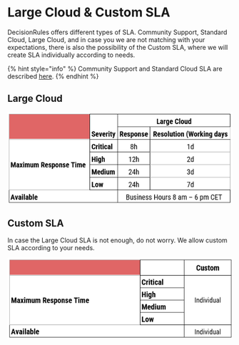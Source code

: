 # Large Cloud & Custom SLA

DecisionRules offers different types of SLA. Community Support, Standard Cloud, Large Cloud, and in case you we are not matching with your expectations, there is also the possibility of the Custom SLA, where we will create SLA individually according to needs.

{% hint style="info" %}
Community Support and Standard Cloud SLA are described [here](community-support-and-standard-cloud.md).
{% endhint %}

## Large Cloud

![](<../.gitbook/assets/image (162).png>)

## Custom SLA

In case the Large Cloud SLA is not enough, do not worry. We allow custom SLA according to your needs.

![](<../.gitbook/assets/image (159).png>)
